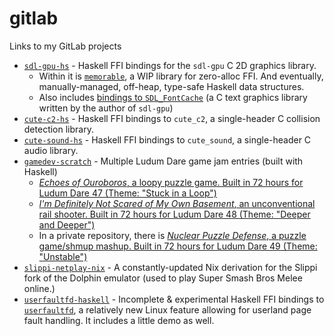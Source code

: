 # gitlab
Links to my GitLab projects

- [`sdl-gpu-hs`](https://gitlab.com/macaroni.dev/sdl-gpu-hs) - Haskell FFI bindings for the `sdl-gpu` C 2D graphics library. 
  - Within it is [`memorable`](https://gitlab.com/macaroni.dev/sdl-gpu-hs/-/blob/master/src/Memorable.hs), a WIP library for zero-alloc FFI. And eventually, manually-managed, off-heap, type-safe Haskell data structures.
  - Also includes [bindings to `SDL_FontCache`](https://gitlab.com/macaroni.dev/sdl-gpu-hs/-/blob/master/src/SDL/GPU/FC/C.hsc) (a C text graphics library written by the author of `sdl-gpu`)
- [`cute-c2-hs`](https://gitlab.com/macaroni.dev/cute-c2-hs) - Haskell FFI bindings to `cute_c2`, a single-header C collision detection library.
- [`cute-sound-hs`](https://gitlab.com/macaroni.dev/cute-sound-hs) - Haskell FFI bindings to `cute_sound`, a single-header C audio library.
- [`gamedev-scratch`](https://gitlab.com/macaroni.dev/gamedev-scratch) - Multiple Ludum Dare game jam entries (built with Haskell)
  - [*Echoes of Ouroboros*, a loopy puzzle game. Built in 72 hours for Ludum Dare 47 (Theme: "Stuck in a Loop")](https://ldjam.com/events/ludum-dare/47/echoes-of-ouroboros)
  - [*I'm Definitely Not Scared of My Own Basement*, an unconventional rail shooter. Built in 72 hours for Ludum Dare 48 (Theme: "Deeper and Deeper")](https://ldjam.com/events/ludum-dare/48/im-definitely-not-scared-of-my-own-basement)
  - In a private repository, there is [*Nuclear Puzzle Defense*, a puzzle game/shmup mashup. Built in 72 hours for Ludum Dare 49 (Theme: "Unstable")](https://ldjam.com/events/ludum-dare/49/nuclear-puzzle-defense)
- [`slippi-netplay-nix`](https://gitlab.com/ramirez7/slippi-netplay-nix) - A constantly-updated Nix derivation for the Slippi fork of the Dolphin emulator (used to play Super Smash Bros Melee online.)
- [`userfaultfd-haskell`](https://gitlab.com/ramirez7/userfaultfd-haskell) - Incomplete & experimental Haskell FFI bindings to [`userfaultfd`](https://www.kernel.org/doc/html/latest/admin-guide/mm/userfaultfd.html), a relatively new Linux feature allowing for userland page fault handling. It includes a little demo as well. 

